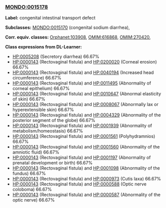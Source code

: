
### [MONDO:0015178](http://purl.obolibrary.org/obo/MONDO_0015178)
**Label:** congenital intestinal transport defect

**Subclasses:** [MONDO:0015170](http://purl.obolibrary.org/obo/MONDO_0015170) (congenital sodium diarrhea), 

**Corr. equiv. classes:** [Orphanet:103908](http://www.orpha.net/ORDO/Orphanet_103908), [OMIM:616868](http://purl.obolibrary.org/obo/OMIM_616868), [OMIM:270420](http://purl.obolibrary.org/obo/OMIM_270420), 

**Class expressions from DL-Learner:**

- [HP:0005208](http://purl.obolibrary.org/obo/HP_0005208) (Secretory diarrhea) 66.67%
- [HP:0000143](http://purl.obolibrary.org/obo/HP_0000143) (Rectovaginal fistula) and [HP:0200020](http://purl.obolibrary.org/obo/HP_0200020) (Corneal erosion) 66.67%
- [HP:0000143](http://purl.obolibrary.org/obo/HP_0000143) (Rectovaginal fistula) and [HP:0040194](http://purl.obolibrary.org/obo/HP_0040194) (Increased head circumference) 66.67%
- [HP:0000143](http://purl.obolibrary.org/obo/HP_0000143) (Rectovaginal fistula) and [HP:0011495](http://purl.obolibrary.org/obo/HP_0011495) (Abnormality of corneal epithelium) 66.67%
- [HP:0000143](http://purl.obolibrary.org/obo/HP_0000143) (Rectovaginal fistula) and [HP:0010647](http://purl.obolibrary.org/obo/HP_0010647) (Abnormal elasticity of skin) 66.67%
- [HP:0000143](http://purl.obolibrary.org/obo/HP_0000143) (Rectovaginal fistula) and [HP:0008067](http://purl.obolibrary.org/obo/HP_0008067) (Abnormally lax or hyperextensible skin) 66.67%
- [HP:0000143](http://purl.obolibrary.org/obo/HP_0000143) (Rectovaginal fistula) and [HP:0004329](http://purl.obolibrary.org/obo/HP_0004329) (Abnormality of the posterior segment of the globe) 66.67%
- [HP:0000143](http://purl.obolibrary.org/obo/HP_0000143) (Rectovaginal fistula) and [HP:0001939](http://purl.obolibrary.org/obo/HP_0001939) (Abnormality of metabolism/homeostasis) 66.67%
- [HP:0000143](http://purl.obolibrary.org/obo/HP_0000143) (Rectovaginal fistula) and [HP:0001561](http://purl.obolibrary.org/obo/HP_0001561) (Polyhydramnios) 66.67%
- [HP:0000143](http://purl.obolibrary.org/obo/HP_0000143) (Rectovaginal fistula) and [HP:0001560](http://purl.obolibrary.org/obo/HP_0001560) (Abnormality of the amniotic fluid) 66.67%
- [HP:0000143](http://purl.obolibrary.org/obo/HP_0000143) (Rectovaginal fistula) and [HP:0001197](http://purl.obolibrary.org/obo/HP_0001197) (Abnormality of prenatal development or birth) 66.67%
- [HP:0000143](http://purl.obolibrary.org/obo/HP_0000143) (Rectovaginal fistula) and [HP:0001098](http://purl.obolibrary.org/obo/HP_0001098) (Abnormality of the fundus) 66.67%
- [HP:0000143](http://purl.obolibrary.org/obo/HP_0000143) (Rectovaginal fistula) and [HP:0000973](http://purl.obolibrary.org/obo/HP_0000973) (Cutis laxa) 66.67%
- [HP:0000143](http://purl.obolibrary.org/obo/HP_0000143) (Rectovaginal fistula) and [HP:0000588](http://purl.obolibrary.org/obo/HP_0000588) (Optic nerve coloboma) 66.67%
- [HP:0000143](http://purl.obolibrary.org/obo/HP_0000143) (Rectovaginal fistula) and [HP:0000587](http://purl.obolibrary.org/obo/HP_0000587) (Abnormality of the optic nerve) 66.67%


